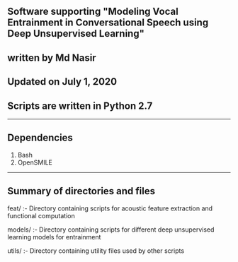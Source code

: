 Software supporting "Modeling Vocal Entrainment in Conversational Speech using Deep Unsupervised Learning"
------------------------------------------------------------------------------------------
written by Md Nasir
-------------------
Updated on July 1, 2020
------------------------

Scripts are written in Python 2.7
----------------------------------------

------------
Dependencies
------------
1. Bash
3. OpenSMILE

------------------------
Summary of directories and files
--------------------------------

feat/ :- Directory containing scripts for acoustic feature extraction and functional computation

models/ :- Directory containing scripts for different deep unsupervised learning models for entrainment

utils/ :- Directory containing utility files used by other scripts

			